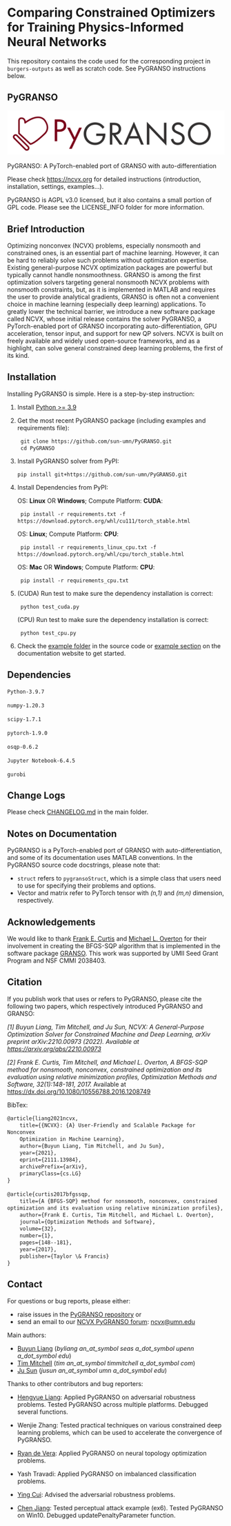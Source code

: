 # Comparing Constrained Optimizers for Training Physics-Informed Neural Networks

This repository contains the code used for the corresponding project in `burgers-outputs` as well as scratch code. See PyGRANSO instructions below.

## PyGRANSO

![PyGRANSO](./PyGRANSO_logo_banner.png)


PyGRANSO: A PyTorch-enabled port of GRANSO with auto-differentiation

Please check https://ncvx.org for detailed instructions (introduction, installation, settings, examples...).

PyGRANSO is AGPL v3.0 licensed, but it also contains a small portion of GPL code.  Please see the LICENSE_INFO folder for more information.

## Brief Introduction

Optimizing nonconvex (NCVX) problems, especially nonsmooth and constrained ones, is an essential part of machine learning. However, it can be hard to reliably solve such problems without optimization expertise. Existing general-purpose NCVX optimization packages are powerful but typically cannot handle nonsmoothness. GRANSO is among the first optimization solvers targeting general nonsmooth NCVX problems with nonsmooth constraints, but, as it is implemented in MATLAB and requires the user to provide analytical gradients, GRANSO is often not a convenient choice in machine learning (especially deep learning) applications. To greatly lower the technical barrier, we introduce a new software package called NCVX, whose initial release contains the solver PyGRANSO, a PyTorch-enabled port of GRANSO incorporating auto-differentiation, GPU acceleration, tensor input, and support for new QP solvers. NCVX is built on freely available and widely used open-source frameworks, and as a highlight, can solve general constrained deep learning problems, the first of its kind.

## Installation

Installing PyGRANSO is simple. Here is a step-by-step instruction:

1. Install [Python >= 3.9](https://www.python.org/)

2. Get the most recent PyGRANSO package (including examples and requirements file):

        git clone https://github.com/sun-umn/PyGRANSO.git
        cd PyGRANSO

3.  Install PyGRANSO solver from PyPI:

        pip install git+https://github.com/sun-umn/PyGRANSO.git

4. Install Dependencies from PyPI: 

    OS: **Linux** OR **Windows**; Compute Platform: **CUDA**:

        pip install -r requirements.txt -f https://download.pytorch.org/whl/cu111/torch_stable.html

    OS: **Linux**; Compute Platform: **CPU**:

        pip install -r requirements_linux_cpu.txt -f https://download.pytorch.org/whl/cpu/torch_stable.html

    OS: **Mac** OR **Windows**; Compute Platform: **CPU**:

        pip install -r requirements_cpu.txt
    
5. (CUDA) Run test to make sure the dependency installation is correct:

        python test_cuda.py

    (CPU) Run test to make sure the dependency installation is correct:

        python test_cpu.py

6. Check the [example folder](./examples) in the source code or [example section](https://ncvx.org/examples) on the documentation website to get started.

## Dependencies
    Python-3.9.7

    numpy-1.20.3

    scipy-1.7.1

    pytorch-1.9.0

    osqp-0.6.2

    Jupyter Notebook-6.4.5

    gurobi

## Change Logs

Please check [CHANGELOG.md](./CHANGELOG.md) in the main folder.

## Notes on Documentation

PyGRANSO is a PyTorch-enabled port of GRANSO with auto-differentiation, and some of its documentation uses MATLAB conventions. In the PyGRANSO source code docstrings, please note that:

* `struct` refers to `pygransoStruct`, which is a simple class that users need to use for specifying their problems and options.
* Vector and matrix refer to PyTorch tensor with *(n,1)* and *(m,n)* dimension, respectively. 


## Acknowledgements

We would like to thank [Frank E. Curtis](https://coral.ise.lehigh.edu/frankecurtis/) and [Michael L. Overton](https://cs.nyu.edu/~overton/) for their involvement in creating the BFGS-SQP algorithm that is 
implemented in the software package [GRANSO](http://www.timmitchell.com/software/GRANSO). This work was supported by UMII Seed Grant Program and NSF CMMI 2038403.

## Citation

If you publish work that uses or refers to PyGRANSO, please cite the following two papers,
which respectively introduced PyGRANSO and GRANSO:

*[1] Buyun Liang, Tim Mitchell, and Ju Sun, NCVX: A General-Purpose Optimization Solver for Constrained Machine and Deep Learning, arXiv preprint arXiv:2210.00973 (2022). Available at https://arxiv.org/abs/2210.00973*

*[2] Frank E. Curtis, Tim Mitchell, and Michael L. Overton,
    A BFGS-SQP method for nonsmooth, nonconvex, constrained
    optimization and its evaluation using relative minimization
    profiles, Optimization Methods and Software, 32(1):148-181, 2017.*
    Available at https://dx.doi.org/10.1080/10556788.2016.1208749  

BibTex:

    @article{liang2021ncvx,
        title={{NCVX}: {A} User-Friendly and Scalable Package for Nonconvex 
        Optimization in Machine Learning}, 
        author={Buyun Liang, Tim Mitchell, and Ju Sun},
        year={2021},
        eprint={2111.13984},
        archivePrefix={arXiv},
        primaryClass={cs.LG}
    }
    
    @article{curtis2017bfgssqp,
        title={A {BFGS-SQP} method for nonsmooth, nonconvex, constrained optimization and its evaluation using relative minimization profiles},
        author={Frank E. Curtis, Tim Mitchell, and Michael L. Overton},
        journal={Optimization Methods and Software},
        volume={32},
        number={1},
        pages={148--181},
        year={2017},
        publisher={Taylor \& Francis}
    }

## Contact
For questions or bug reports, please either:
- raise issues in the [PyGRANSO repository](https://github.com/sun-umn/PyGRANSO/) or
- send an email to our [NCVX PyGRANSO forum](https://groups.google.com/a/umn.edu/g/ncvx): ncvx@umn.edu

Main authors:

  - [Buyun Liang](https://buyunliang.org/) (*byliang an_at_symbol seas a_dot_symbol upenn a_dot_symbol edu*)
  - [Tim Mitchell](http://www.timmitchell.com/) (*tim an_at_symbol timmitchell a_dot_symbol com*)
  - [Ju Sun](https://sunju.org/) (*jusun an_at_symbol umn a_dot_symbol edu*)

Thanks to other contributors and bug reporters: 

- [Hengyue Liang](https://hengyuel.github.io/): Applied PyGRANSO on adversarial robustness problems. Tested PyGRANSO across multiple platforms. Debugged several functions.

- Wenjie Zhang: Tested practical techniques on various constrained deep learning problems, which can be used to accelerate the convergence of PyGRANSO.

- [Ryan de Vera](https://github.com/rydevera3): Applied PyGRANSO on neural topology optimization problems.

- Yash Travadi: Applied PyGRANSO on imbalanced classification problems.

- [Ying Cui](https://sites.google.com/site/optyingcui/home): Advised the adversarial robustness problems.

- [Chen Jiang](https://github.com/shoopshoop): Tested perceptual attack example (ex6). Tested PyGRANSO on Win10. Debugged updatePenaltyParameter function.

